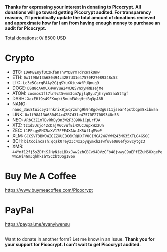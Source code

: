 <strong>Thanks for expressing your interest in donating to Picocrypt. All donations will go toward getting Picocrypt audited. For transparency reasons, I'll periodically update the total amount of donations recieved and approximate how far I am from having enough money to purchase an audit for Picocrypt.</strong>

Total donations: $0 / ~$8500 USD

# Crypto
<ul>
    <li>BTC: <code>1DAMBEKyfUCzRfaKThVYDBrmTdrcWakUnw</code></li>
    <li>ETH: <code>0x1f98A13A680494c42B7d31e47570F27089348c53</code></li>
    <li>LTC: <code>Lc3e5CarqPAAy2GjqSYuX6iuwAfPUQnug9</code></li>
    <li>DOGE: <code>DSQ8qAAmUXHvWVuW24WJQSVnxyMRBsejMe</code></li>
    <li>ATOM: <code>cosmos1fl7ln9ct5wmm3cm7pjlq8yu7jhryn55aa5t4gf</code></li>
    <li>DASH: <code>XaxEH19s49FKoqki5mubEWbqHttBq3pA6B</code></li>
    <li>NANO: <code>nano_3au8tuic5y1rnkrix8jwqrzuhg9k9h8gdw3g6z11jsear4pstbqpm8xibwan</code></li>
    <li>LINK: <code>0x1f98A13A680494c42B7d31e47570F27089348c53</code></li>
    <li>NEO: <code>ARbC3Z1mTBvRhBy3n3W2F389RNiCpLrfJA</code></li>
    <li>XTZ: <code>tz1d5Usjd42cDajV6CvufEi4XUCJupxWz2Un</code></li>
    <li>ZEC: <code>t1PPsgyEHC5aXV17FPE4XAArJK5Wf1qMVwP</code></li>
    <li>XLM: <code>GCCSVT3BWOWIGZZXUEBC6KRQHXFVOCIMCA2WGYWM243MK35XTLO4GSOC</code></li>
    <li>BCH: <code>bitcoincash:qqsk0reyz3c4x2pyqymxh2swfuve0n0efyx8cytgz3</code></li>
    <li>XMR: <code>44Ymf12fj5sZDfjSJHyNieLBXxJww2zhCBCv94DVzCFb48jwwyC9uEPfEZuMSUXgePeWniWi4Gm3qhhksaYSCzbtDGg186o</code></li>
</ul>

# Buy Me A Coffee
https://www.buymeacoffee.com/Picocrypt

# PayPal
https://paypal.me/evanyiwensu

<br>
Want to donate in another form? Let me know in an Issue. <strong>Thank you for your support for Picocrypt. I can't wait to get Picocrypt audited.</strong>

